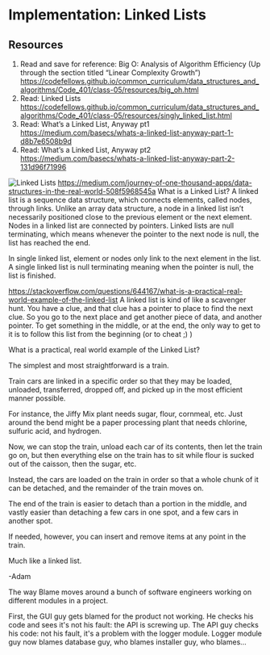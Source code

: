 #  Implementation: Linked Lists

##  Resources
1.  Read and save for reference: Big O: Analysis of Algorithm Efficiency (Up through the section titled “Linear Complexity Growth”)  https://codefellows.github.io/common_curriculum/data_structures_and_algorithms/Code_401/class-05/resources/big_oh.html
2.  Read: Linked Lists  https://codefellows.github.io/common_curriculum/data_structures_and_algorithms/Code_401/class-05/resources/singly_linked_list.html
3.  Read: What’s a Linked List, Anyway pt1  https://medium.com/basecs/whats-a-linked-list-anyway-part-1-d8b7e6508b9d
4.  Read: What’s a Linked List, Anyway pt2  https://medium.com/basecs/whats-a-linked-list-anyway-part-2-131d96f71996

![Linked Lists](images/LinkedList1.jpg)
https://medium.com/journey-of-one-thousand-apps/data-structures-in-the-real-world-508f5968545a
What is a Linked List?
A linked list is a sequence data structure, which connects elements, called nodes, through links. Unlike an array data structure, a node in a linked list isn’t necessarily positioned close to the previous element or the next element. Nodes in a linked list are connected by pointers. Linked lists are null terminating, which means whenever the pointer to the next node is null, the list has reached the end.

In single linked list, element or nodes only link to the next element in the list. A single linked list is null terminating meaning when the pointer is null, the list is finished.

https://stackoverflow.com/questions/644167/what-is-a-practical-real-world-example-of-the-linked-list
A linked list is kind of like a scavenger hunt. You have a clue, and that clue has a pointer to place to find the next clue. So you go to the next place and get another piece of data, and another pointer. To get something in the middle, or at the end, the only way to get to it is to follow this list from the beginning (or to cheat ;) )

What is a practical, real world example of the Linked List?

The simplest and most straightforward is a train.

Train cars are linked in a specific order so that they may be loaded, unloaded, transferred, dropped off, and picked up in the most efficient manner possible.

For instance, the Jiffy Mix plant needs sugar, flour, cornmeal, etc. Just around the bend might be a paper processing plant that needs chlorine, sulfuric acid, and hydrogen.

Now, we can stop the train, unload each car of its contents, then let the train go on, but then everything else on the train has to sit while flour is sucked out of the caisson, then the sugar, etc.

Instead, the cars are loaded on the train in order so that a whole chunk of it can be detached, and the remainder of the train moves on.

The end of the train is easier to detach than a portion in the middle, and vastly easier than detaching a few cars in one spot, and a few cars in another spot.

If needed, however, you can insert and remove items at any point in the train.

Much like a linked list.

-Adam

The way Blame moves around a bunch of software engineers working on different modules in a project.

First, the GUI guy gets blamed for the product not working. He checks his code and sees it's not his fault: the API is screwing up. The API guy checks his code: not his fault, it's a problem with the logger module. Logger module guy now blames database guy, who blames installer guy, who blames...